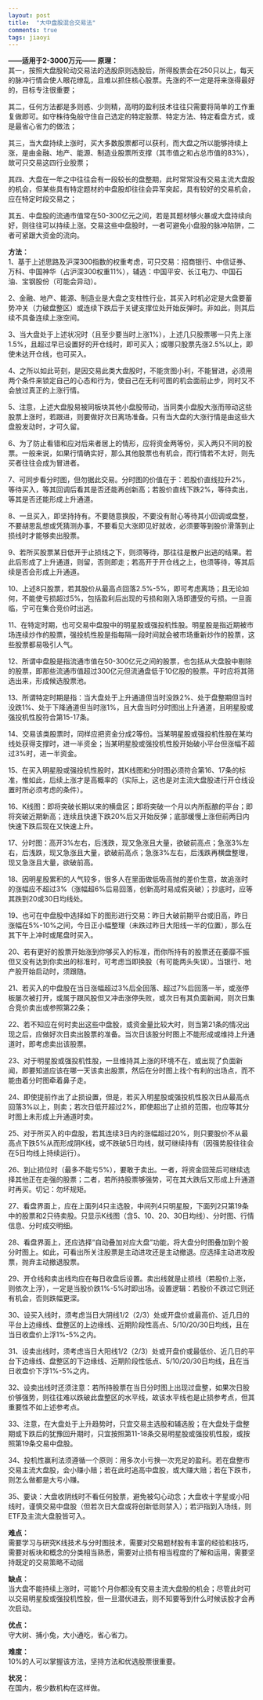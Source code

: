 ```yaml
---
layout: post
title:  "大中盘股混合交易法"
comments: true
tags: jiaoyi
---
```

**——适用于2-3000万元——**
**原理：**  
其一，按照大盘股轮动交易法的选股原则选股后，所得股票会在250只以上，每天的脉冲行情会使人眼花缭乱，且难以抓住核心股票。先涨的不一定是将来涨得最好的，目标专注很重要；

其二，任何方法都是多则惑、少则精，高明的盈利技术往往只需要将简单的工作重复做即可。如守株待兔般守住自己选定的特定股票、特定方法、特定看盘方式，或是最省心省力的做法；

其三，当大盘持续上涨时，买大多数股票都可以获利，而大盘之所以能够持续上涨，是由金融、地产、能源、制造业股票所支撑（其市值之和占总市值的83%），故可只交易这四行业股票；

其四、大盘在一年之中往往会有一段较长的盘整期，此时常常没有交易主流大盘股的机会，但某些具有特定题材的中盘股却往往会异军突起，具有较好的交易机会，应在特定时段交易之；

其五、中盘股的流通市值常在50-300亿元之间，若是其题材够火暴或大盘持续向好，则往往可以持续上涨。交易这些中盘股时，一者可避免小盘股的脉冲陷阱，二者可紧跟大资金的流向。


**方法：**  
1、基于上述思路及沪深300指数的权重考虑，可只交易：招商银行、中信证券、万科、中国神华（占沪深300权重11%），辅选：中国平安、长江电力、中国石油、宝钢股份（可能会异动）。

2、金融、地产、能源、制造业是大盘之支柱性行业，其买入时机必定是大盘要蓄势冲关（力破盘整区）或连续下跌后于关键支撑位处开始反弹时。非如此，则其后续不具备连续上涨空间。

3、当大盘处于上述状况时（且至少要当时上涨1%），上述几只股票哪一只先上涨1.5%，且超过早已设置好的开仓线时，即可买入；或哪只股票先涨2.5%以上，即使未达开仓线，也可买入。

4、之所以如此苛刻，是因交易此类大盘股时，不能贪图小利，不能冒进，必须用两个条件来锁定自己的心态和行为，使自己在无利可图的机会面前止步，同时又不会放过真正的上涨行情。

5、注意，上述大盘股易被同板块其他小盘股带动，当同类小盘股大涨而带动这些股票上涨时，若跟进，则要做好次日离场准备。只有当大盘的大涨行情是由这些大盘股发动时，才可久留。

6、为了防止看错和应对后来者居上的情形，应将资金两等份，买入两只不同的股票。一般来说，如果行情确实好，那么其他股票也有机会，而行情若不太好，则先买者往往会成为冒进者。

7、可同步看分时图，但勿据此交易。分时图的价值在于：若股价直线拉升2%，等待买入，等其回调后看其是否还能再创新高；若股价直线下跌2%，等待卖出，等其是否还能形成上升通道。

8、一旦买入，即坚持持有。不要随意换股，不要没有耐心等待其小回调或盘整，不要胡思乱想或凭猜测办事，不要看见大涨即见好就收，必须要等到股价滑落到止损线时才能够卖出股票。

9、若所买股票某日低开于止损线之下，则须等待，那往往是散户出逃的结果。若此后形成了上升通道，则留，否则即走；若高开于开仓线之上，也须等待，等其后续是否会形成上升通道。

10、上述8只股票，若其股价从最高点回落2.5%-5%，即可考虑离场；且无论如何，不能使亏损超过5%，包括盈利后出现的亏损和刚入场即遭受的亏损。一旦面临，宁可在集合竞价时出逃。

11、在特定时期，也可交易中盘股中的明星股或强投机性股。明星股是指近期被市场连续炒作的股票，强投机性股是指每隔一段时间就会被市场重新炒作的股票，这些股票都易吸引人气。

12、所谓中盘股是指流通市值在50-300亿元之间的股票，也包括从大盘股中剔除的股票，即那些流通市值超过300亿元但流通盘低于10亿股的股票。平时应将其筛选出来，形成候选股票池。

13、所谓特定时期是指：当大盘处于上升通道但当时没跌2%、处于盘整期但当时没跌1%、处于下降通道但当时涨1%，且大盘当时分时图出上升通道，且明星股或强投机性股符合第15-17条。

14、交易该类股票时，同样应把资金分成2等份。当某明星股或强投机性股在某均线处获得支撑时，进一半资金；当某明星股或强投机性股开始破小平台但涨幅不超过3%时，进一半资金。

15、在买入明星股或强投机性股时，其K线图和分时图必须符合第16、17条的标准，惟如此，后续上涨才是高概率的（实际上，这也是对主流大盘股进行开仓线设置时所必须考虑的条件）。

16、K线图：即将突破长期以来的横盘区；即将突破一个月以内所酝酿的平台；即将突破近期新高；连续且快速下跌20%后又开始反弹；底部缓慢上涨但前两日内快速下跌后现在又快速上升。

17、分时图：高开3%左右，后浅跌，现又急涨且大量，欲破前高点；急涨3%左右，后浅跌，现又急涨且大量，欲破前高点；急涨3%左右，后浅跌再横盘整理，现又急涨且大量，欲破前高。

18、因明星股累积的人气较多，很多人在里面做低吸高抛的差价生意，故追涨时的涨幅应不超过3%（涨幅超6%后易回落，创新高时易成假突破）；抄底时，应等其跌到20或30日均线处。

19、也可在中盘股中选择如下的图形进行交易：昨日大破前期平台或旧高，昨日涨幅在5%-10%之间，今日正小幅整理（未跌过昨日大阳线一半的位置），那么在其下午上冲时或尾盘时买入。

20、若有更好的股票开始涨到你够买入的标准，而你所持有的股票还在萎靡不振但又没有达到你卖出的标准时，可考虑当即换股（有可能两头失误）。当银行、地产股开始启动时，须跟随。

21、若买入的中盘股在当日涨幅超过3%后全回落、超过7%后回落一半，或涨停板屡次被打开，或属于跟风股但又冲击涨停失败，或次日有其负面新闻，则次日集合竞价卖出或参照第22条；

22、若不知应在何时卖出这些中盘股，或资金量比较大时，则当第21条的情况出现之后，应做好次日卖出股票的准备。当次日该股分时图上不能形成或维持上升通道时，即考虑卖出该股票。

23、对于明星股或强投机性股，一旦维持其上涨的环境不在，或出现了负面新闻，即要知道应该在哪一天该卖出股票，然后在分时图上找个有利的出场点，而不能由着分时图牵着鼻子走。

24、即使提前作出了止损设置，但是，若买入明星股或强投机性股次日从最高点回落3%以上，则卖；若次日低开超过2%，即使超出了止损的范围，也应等其分时图上未形成上升通道时卖。

25、对于所买入的中盘股，若其连续3日内的涨幅超过20%，则只要股价不从最高点下跌5%从而形成阴K线，或不跌破5日均线，就可继续持有（因强势股往往会在5日均线上持续运行）。

26、到止损位时（最多不能亏5%），要敢于卖出。一者，将资金回笼后可继续选择其他正在走强的股票；二者，若所持股票够强势，可在其大跌后又形成上升通道时再买。切记：勿坏规矩。

27、看盘界面上，应在上面列4只主选股，中间列4只明星股，下面列2只第19条中的股票和2只待卖股。只显示K线图（含5、10、20、30日均线）、分时图、行情信息、分时成交明细。

28、看盘界面上，还应选择“自动叠加对应大盘”功能，将大盘分时图叠加到个股分时图上。如此，可看出所关注股票是主动进攻还是主动撤退。应选择主动进攻股票，抛弃主动撤退股票。

29、开仓线和卖出线均应在每日收盘后设置。卖出线就是止损线（若股价上涨，则依次上浮），一定是当股价跌1%-5%时即出场。设置逻辑：若股价不跌过它则还有机会，否则跌幅更深。

30、设买入线时，须考虑当日大阴线1/2（2/3）处或开盘价或最高价、近几日的平台上边缘线、盘整区的上边缘线、近期阶段性高点、5/10/20/30日均线，且在当日收盘价上浮1%-5%之内。

31、设卖出线时，须考虑当日大阳线1/2（2/3）处或开盘价或最低价、近几日的平台下边缘线、盘整区的下边缘线、近期阶段性低点、5/10/20/30日均线，且在当日收盘价下浮1%-5%之内。

32、设卖出线时还须注意：若所持股票在当日分时图上出现过盘整，如果次日股价够强势，则往往难以跌破此盘整区的水平线，故该水平线也是止损参考点，但其重要性不如上述参考点。

33、注意，在大盘处于上升趋势时，只宜交易主选股和辅选股；在大盘处于盘整期或下跌后的犹豫回升期时，只宜按照第11-18条交易明星股或强投机性股，或按照第19条交易中盘股。

34、投机性赢利法须遵循一个原则：用多次小亏换一次充足的盈利。若在盘整市交易主流大盘股，会小赚小赔；若在此时追高中盘股，或大赚大赔；若在下跌市，则怎么做都是大亏小赚。

35、要诀：大盘收阴线时不看任何股票，避免被勾心动念；大盘收十字星或小阳线时，谨慎交易中盘股（但若次日大盘或将创新低则禁入）；若沪指到入场线，则ETF及主流大盘股皆可入。

**难点：**  
需要学习与研究K线技术与分时图技术，需要对交易题材股有丰富的经验和技巧，需要对板块和概念的分类相当熟悉，需要对止损有相当程度的了解和运用，需要坚持既定的交易策略不动摇

**缺点：**  
当大盘不能持续上涨时，可能1个月你都没有交易主流大盘股的机会；尽管此时可以交易明星股或强投机性股，但一旦潜伏进去，则不知要等到什么时候该股才会再次启动。

**优点：**  
守大树、捕小兔，大小通吃，省心省力。

**难度：**  
10%的人可以掌握该方法，坚持方法和优选股票很重要。

**状况：**  
在国内，极少数机构在这样做。
